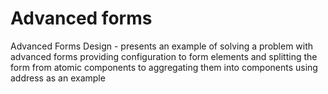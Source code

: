 # Advanced forms

Advanced Forms Design - presents an example of solving a problem 
with advanced forms providing configuration to form elements and 
splitting the form from atomic components to aggregating them 
into components using address as an example
